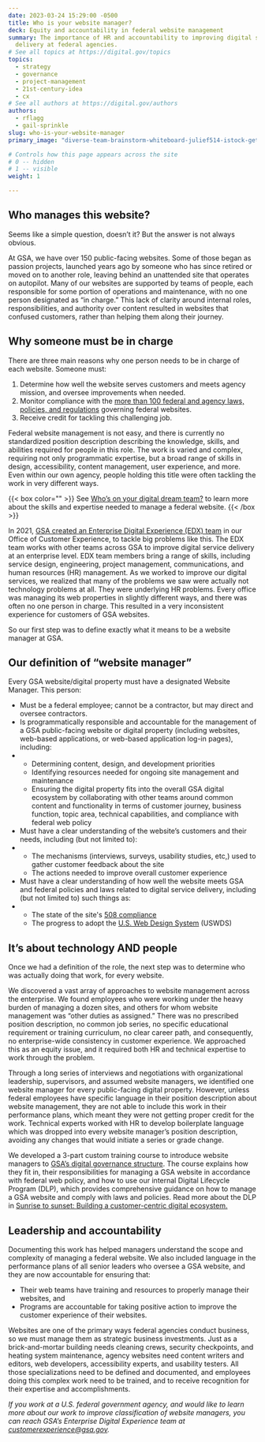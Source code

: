 ```yaml
---
date: 2023-03-24 15:29:00 -0500
title: Who is your website manager?
deck: Equity and accountability in federal website management
summary: The importance of HR and accountability to improving digital service
  delivery at federal agencies.
# See all topics at https://digital.gov/topics
topics:
  - strategy
  - governance
  - project-management
  - 21st-century-idea
  - cx
# See all authors at https://digital.gov/authors
authors:
  - rflagg
  - gail-sprinkle
slug: who-is-your-website-manager
primary_image: "diverse-team-brainstorm-whiteboard-julief514-istock-getty-images-1169460143-comp"

# Controls how this page appears across the site
# 0 -- hidden
# 1 -- visible
weight: 1

---
```


## Who manages this website?

Seems like a simple question, doesn’t it? But the answer is not always obvious.

At GSA, we have over 150 public-facing websites. Some of those began as passion projects, launched years ago by someone who has since retired or moved on to another role, leaving behind an unattended site that operates on autopilot. Many of our websites are supported by teams of people, each responsible for some portion of operations and maintenance, with no one person designated as “in charge.” This lack of clarity around internal roles, responsibilities, and authority over content resulted in websites that confused customers, rather than helping them along their journey. 

## Why someone must be in charge

There are three main reasons why one person needs to be in charge of each website. Someone must:

1. Determine how well the website serves customers and meets agency mission, and oversee improvements when needed.
2. Monitor compliance with the [more than 100 federal and agency laws, policies, and regulations](https://digital.gov/resources/checklist-of-requirements-for-federal-digital-services/?dg) governing federal websites.
3. Receive credit for tackling this challenging job.

Federal website management is not easy, and there is currently no standardized position description describing the knowledge, skills, and abilities required for people in this role. The work is varied and complex, requiring not only programmatic expertise, but a broad range of skills in design, accessibility, content management, user experience, and more. Even within our own agency, people holding this title were often tackling the work in very different ways. 

{{< box color="" >}} See [Who’s on your digital dream team?](https://digital.gov/2020/05/27/whos-on-your-digital-dream-team/) to learn more about the skills and expertise needed to manage a federal website. {{< /box >}}

In 2021, [GSA created an Enterprise Digital Experience (EDX) team](https://digital.gov/2022/10/07/taking-a-design-led-approach-to-digital-modernization/) in our Office of Customer Experience, to tackle big problems like this. The EDX team works with other teams across GSA to improve digital service delivery at an enterprise level. EDX team members bring a range of skills, including service design, engineering, project management, communications, and human resources (HR) management. As we worked to improve our digital services, we realized that many of the problems we saw were actually not technology problems at all. They were underlying HR problems. Every office was managing its web properties in slightly different ways, and there was often no one person in charge. This resulted in a very inconsistent experience for customers of GSA websites.

So our first step was to define exactly what it means to be a website manager at GSA.

## Our definition of “website manager”

Every GSA website/digital property must have a designated Website Manager. This person:

* Must be a federal employee; cannot be a contractor, but may direct and oversee contractors.
* Is programmatically responsible and accountable for the management of a GSA public-facing website or digital property (including websites, web-based applications, or web-based application log-in pages), including:
* * Determining content, design, and development priorities
  * Identifying resources needed for ongoing site management and maintenance
  * Ensuring the digital property fits into the overall GSA digital ecosystem by collaborating with other teams around common content and functionality in terms of customer journey, business function, topic area, technical capabilities, and compliance with federal web policy
* Must have a clear understanding of the website’s customers and their needs, including (but not limited to):
* * The mechanisms (interviews, surveys, usability studies, etc,) used to gather customer feedback about the site
  * The actions needed to improve overall customer experience
* Must have a clear understanding of how well the website meets GSA and federal policies and laws related to digital service delivery, including (but not limited to) such things as:
* * The state of the site's [508 compliance](https://www.section508.gov/)
  * The progress to adopt the [U.S. Web Design System](https://designsystem.digital.gov/) (USWDS)

## It’s about technology AND people

Once we had a definition of the role, the next step was to determine who was actually doing that work, for every website. 

We discovered a vast array of approaches to website management across the enterprise. We found employees who were working under the heavy burden of managing a dozen sites, and others for whom website management was “other duties as assigned.” There was no prescribed position description, no common job series, no specific educational requirement or training curriculum, no clear career path, and consequently, no enterprise-wide consistency in customer experience. We approached this as an equity issue, and it required both HR and technical expertise to work through the problem.

Through a long series of interviews and negotiations with organizational leadership, supervisors, and assumed website managers, we identified one website manager for every public-facing digital property. However, unless federal employees have specific language in their position description about website management, they are not able to include this work in their performance plans, which meant they were not getting proper credit for the work. Technical experts worked with HR to develop boilerplate language which was dropped into every website manager’s position description, avoiding any changes that would initiate a series or grade change. 

We developed a 3-part custom training course to introduce website managers to [GSA’s digital governance structure](https://digital.gov/2023/02/23/digital-governance-at-gsa/). The course explains how they fit in, their responsibilities for managing a GSA website in accordance with federal web policy, and how to use our internal Digital Lifecycle Program (DLP), which provides comprehensive guidance on how to manage a GSA website and comply with laws and policies. Read more about the DLP in [Sunrise to sunset: Building a customer-centric digital ecosystem.](https://digital.gov/2022/10/14/sunrise-to-sunset-building-a-customer-centric-digital-ecosystem/)

## Leadership and accountability

Documenting this work has helped managers understand the scope and complexity of managing a federal website. We also included language in the performance plans of all senior leaders who oversee a GSA website, and they are now accountable for ensuring that:

* Their web teams have training and resources to properly manage their websites, and
* Programs are accountable for taking positive action to improve the customer experience of their websites.

Websites are one of the primary ways federal agencies conduct business, so we must manage them as strategic business investments. Just as a brick-and-mortar building needs cleaning crews, security checkpoints, and heating system maintenance, agency websites need content writers and editors, web developers, accessibility experts, and usability testers. All those specializations need to be defined and documented, and employees doing this complex work need to be trained, and to receive recognition for their expertise and accomplishments.

*If you work at a U.S. federal government agency, and would like to learn more about our work to improve classification of website managers, you can reach GSA’s Enterprise Digital Experience team at [customerexperience@gsa.gov](mailto:customerexperience@gsa.gov).*
